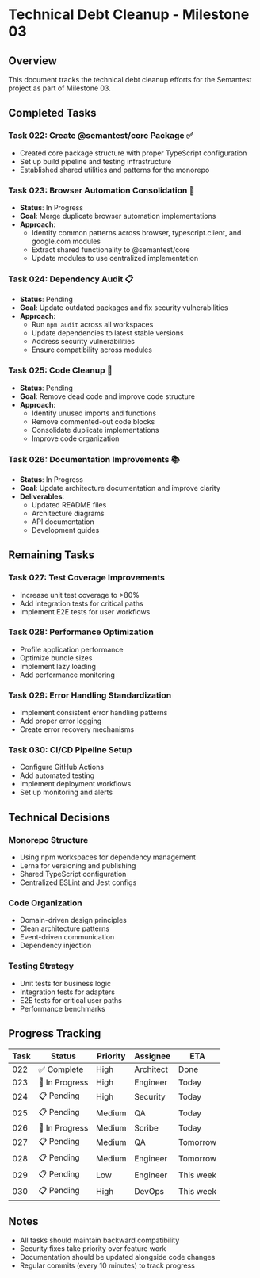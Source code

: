 # Technical Debt Cleanup - Milestone 03

## Overview

This document tracks the technical debt cleanup efforts for the Semantest project as part of Milestone 03.

## Completed Tasks

### Task 022: Create @semantest/core Package ✅
- Created core package structure with proper TypeScript configuration
- Set up build pipeline and testing infrastructure
- Established shared utilities and patterns for the monorepo

### Task 023: Browser Automation Consolidation 🔄
- **Status**: In Progress
- **Goal**: Merge duplicate browser automation implementations
- **Approach**: 
  - Identify common patterns across browser, typescript.client, and google.com modules
  - Extract shared functionality to @semantest/core
  - Update modules to use centralized implementation

### Task 024: Dependency Audit 📋
- **Status**: Pending
- **Goal**: Update outdated packages and fix security vulnerabilities
- **Approach**:
  - Run `npm audit` across all workspaces
  - Update dependencies to latest stable versions
  - Address security vulnerabilities
  - Ensure compatibility across modules

### Task 025: Code Cleanup 🧹
- **Status**: Pending
- **Goal**: Remove dead code and improve code structure
- **Approach**:
  - Identify unused imports and functions
  - Remove commented-out code blocks
  - Consolidate duplicate implementations
  - Improve code organization

### Task 026: Documentation Improvements 📚
- **Status**: In Progress
- **Goal**: Update architecture documentation and improve clarity
- **Deliverables**:
  - Updated README files
  - Architecture diagrams
  - API documentation
  - Development guides

## Remaining Tasks

### Task 027: Test Coverage Improvements
- Increase unit test coverage to >80%
- Add integration tests for critical paths
- Implement E2E tests for user workflows

### Task 028: Performance Optimization
- Profile application performance
- Optimize bundle sizes
- Implement lazy loading
- Add performance monitoring

### Task 029: Error Handling Standardization
- Implement consistent error handling patterns
- Add proper error logging
- Create error recovery mechanisms

### Task 030: CI/CD Pipeline Setup
- Configure GitHub Actions
- Add automated testing
- Implement deployment workflows
- Set up monitoring and alerts

## Technical Decisions

### Monorepo Structure
- Using npm workspaces for dependency management
- Lerna for versioning and publishing
- Shared TypeScript configuration
- Centralized ESLint and Jest configs

### Code Organization
- Domain-driven design principles
- Clean architecture patterns
- Event-driven communication
- Dependency injection

### Testing Strategy
- Unit tests for business logic
- Integration tests for adapters
- E2E tests for critical user paths
- Performance benchmarks

## Progress Tracking

| Task | Status | Priority | Assignee | ETA |
|------|--------|----------|----------|-----|
| 022 | ✅ Complete | High | Architect | Done |
| 023 | 🔄 In Progress | High | Engineer | Today |
| 024 | 📋 Pending | High | Security | Today |
| 025 | 📋 Pending | Medium | QA | Today |
| 026 | 🔄 In Progress | Medium | Scribe | Today |
| 027 | 📋 Pending | Medium | QA | Tomorrow |
| 028 | 📋 Pending | Medium | Engineer | Tomorrow |
| 029 | 📋 Pending | Low | Engineer | This week |
| 030 | 📋 Pending | High | DevOps | This week |

## Notes

- All tasks should maintain backward compatibility
- Security fixes take priority over feature work
- Documentation should be updated alongside code changes
- Regular commits (every 10 minutes) to track progress